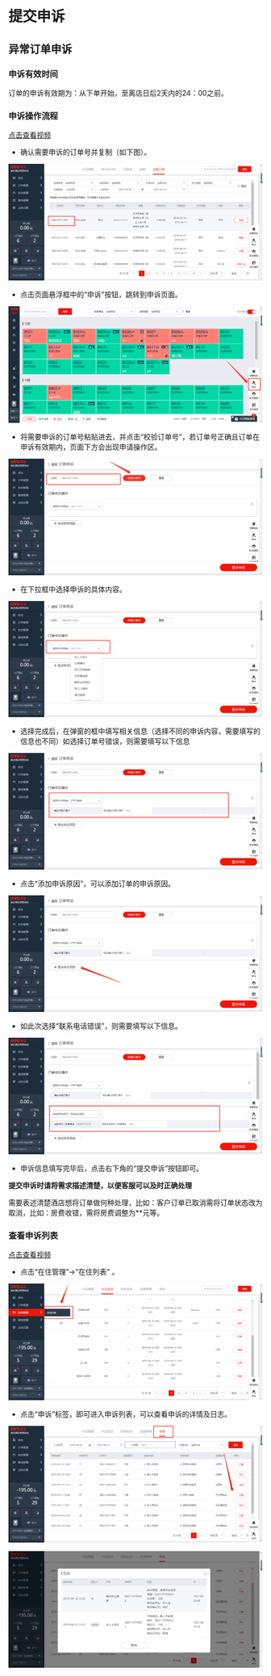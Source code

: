 # 提交申诉

## 异常订单申诉

### 申诉有效时间

订单的申诉有效期为：从下单开始，至离店日后2天内的24：00之前。

### 申诉操作流程

[点击查看视频](http://crs-pms-vidio.oss-cn-beijing.aliyuncs.com/%E5%A4%9C%E5%AE%A1-%E6%8F%90%E4%BA%A4%E7%94%B3%E8%AF%89.mp4)

* 确认需要申诉的订单号并复制（如下图）。

![](../../../../.gitbook/assets/image%20%28499%29.png)

* 点击页面悬浮框中的“申诉”按钮，跳转到申诉页面。

![](../../../../.gitbook/assets/image%20%28379%29.png)

* 将需要申诉的订单号粘贴进去，并点击“校验订单号”，若订单号正确且订单在申诉有效期内，页面下方会出现申请操作区。

![](../../../../.gitbook/assets/image%20%28358%29.png)

* 在下拉框中选择申诉的具体内容。

![](../../../../.gitbook/assets/image%20%28158%29.png)

* 选择完成后，在弹窗的框中填写相关信息（选择不同的申诉内容，需要填写的信息也不同）如选择订单号错误，则需要填写以下信息

![](../../../../.gitbook/assets/image%20%28413%29.png)

* 点击“添加申诉原因”，可以添加订单的申诉原因。

![](../../../../.gitbook/assets/image%20%2833%29.png)

* 如此次选择“联系电话错误”，则需要填写以下信息。

![](../../../../.gitbook/assets/image%20%28220%29.png)

* 申诉信息填写完毕后，点击右下角的“提交申诉”按钮即可。

**提交申诉时请将需求描述清楚，以便客服可以及时正确处理**

需要表述清楚酒店想将订单做何种处理，比如：客户订单已取消需将订单状态改为取消，比如：房费收错，需将房费调整为\*\*元等。

### 查看申诉列表

[点击查看视频](http://crs-pms-vidio.oss-cn-beijing.aliyuncs.com/%E5%A4%9C%E5%AE%A1-%E6%9F%A5%E7%9C%8B%E7%94%B3%E8%AF%89%E5%88%97%E8%A1%A8.mp4)

* 点击“在住管理”→“在住列表” 。

![](../../../../.gitbook/assets/image%20%28179%29.png)

* 点击“申诉”标签，即可进入申诉列表，可以查看申诉的详情及日志。

![](../../../../.gitbook/assets/image%20%28632%29.png)

![](../../../../.gitbook/assets/image%20%28356%29.png)

